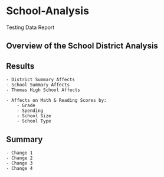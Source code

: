 # School-Analysis
Testing Data Report
## Overview of the School District Analysis

## Results 
    - District Summary Affects
    - School Summary Affects
    - Thomas High School Affects

    - Affects on Math & Reading Scores by:
        - Grade
        - Spending
        - School Size
        - School Type

## Summary
    - Change 1
    - Change 2
    - Change 3
    - Change 4
